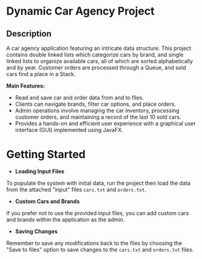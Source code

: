 # Dynamic Car Agency Project

## Description
A car agency application featuring an intricate data structure. This project contains double linked lists which categorize cars by brand, and single linked lists to organize available cars, all of which are sorted alphabetically and by year. Customer orders are processed through a Queue, and sold cars find a place in a Stack.

**Main Features:**
- Read and save car and order data from and to files.
- Clients can navigate brands, filter car options, and place orders.
- Admin operations involve managing the car inventory, processing customer orders, and maintaining a record of the last 10 sold cars.
- Provides a hands-on and efficient user experience with a graphical user interface (GUI) implemented using JavaFX.


# Getting Started

- **Loading Input Files**

To populate the system with initial data, run the project then load the data from the attached "input" files `cars.txt` and `orders.txt`.

- **Custom Cars and Brands**

If you prefer not to use the provided input files, you can add custom cars and brands within the application as the admin.

- **Saving Changes**

Remember to save any modifications back to the files by choosing the "Save to files" option to save changes to the `cars.txt` and `orders.txt` files.
